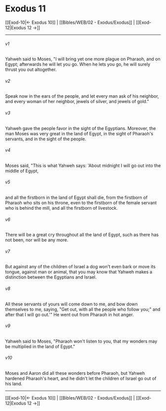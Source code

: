# Exodus 11

[[Exod-10|← Exodus 10]] | [[Bibles/WEB/02 - Exodus/Exodus]] | [[Exod-12|Exodus 12 →]]
***



###### v1 
Yahweh said to Moses, "I will bring yet one more plague on Pharaoh, and on Egypt; afterwards he will let you go. When he lets you go, he will surely thrust you out altogether. 

###### v2 
Speak now in the ears of the people, and let every man ask of his neighbor, and every woman of her neighbor, jewels of silver, and jewels of gold." 

###### v3 
Yahweh gave the people favor in the sight of the Egyptians. Moreover, the man Moses was very great in the land of Egypt, in the sight of Pharaoh's servants, and in the sight of the people. 

###### v4 
Moses said, "This is what Yahweh says: 'About midnight I will go out into the middle of Egypt, 

###### v5 
and all the firstborn in the land of Egypt shall die, from the firstborn of Pharaoh who sits on his throne, even to the firstborn of the female servant who is behind the mill, and all the firstborn of livestock. 

###### v6 
There will be a great cry throughout all the land of Egypt, such as there has not been, nor will be any more. 

###### v7 
But against any of the children of Israel a dog won't even bark or move its tongue, against man or animal, that you may know that Yahweh makes a distinction between the Egyptians and Israel. 

###### v8 
All these servants of yours will come down to me, and bow down themselves to me, saying, "Get out, with all the people who follow you;" and after that I will go out.'" He went out from Pharaoh in hot anger. 

###### v9 
Yahweh said to Moses, "Pharaoh won't listen to you, that my wonders may be multiplied in the land of Egypt." 

###### v10 
Moses and Aaron did all these wonders before Pharaoh, but Yahweh hardened Pharaoh's heart, and he didn't let the children of Israel go out of his land.

***
[[Exod-10|← Exodus 10]] | [[Bibles/WEB/02 - Exodus/Exodus]] | [[Exod-12|Exodus 12 →]]

